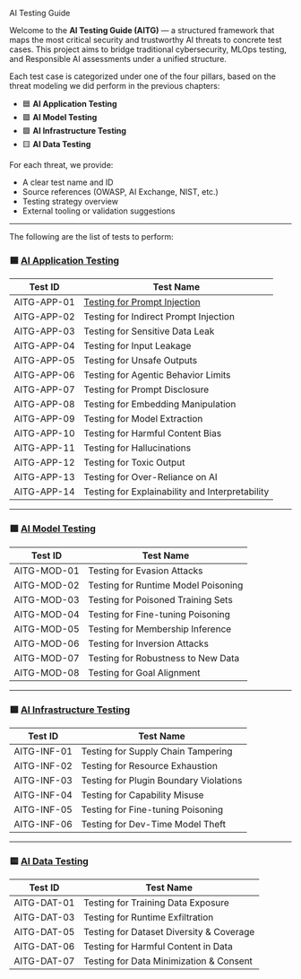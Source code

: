  AI Testing Guide

Welcome to the **AI Testing Guide (AITG)** — a structured framework that maps the most critical security and trustworthy AI threats to concrete test cases. This project aims to bridge traditional cybersecurity, MLOps testing, and Responsible AI assessments under a unified structure.

Each test case is categorized under one of the four pillars, based on the threat modeling we did perform in the previous chapters:

- 🟦 **AI Application Testing**
- 🟪 **AI Model Testing**
- 🟩 **AI Infrastructure Testing**
- 🟨 **AI Data Testing**

For each threat, we provide:
- A clear test name and ID  
- Source references (OWASP, AI Exchange, NIST, etc.)  
- Testing strategy overview  
- External tooling or validation suggestions  

---

The following are the list of tests to perform:

### 🟦 [AI Application Testing](./tests/AI_APPLICATION_TESTING.md)
| Test ID       | Test Name                                |
|---------------|-------------------------------------------|
| AITG-APP-01   | [Testing for Prompt Injection](https://github.com/MatOwasp/AI-Testing-Guide/blob/main/Document/content/tests/AITG-APP-01_Testing_for_Prompt_Injection.md)              |
| AITG-APP-02   | Testing for Indirect Prompt Injection     |
| AITG-APP-03   | Testing for Sensitive Data Leak           |
| AITG-APP-04   | Testing for Input Leakage                 |
| AITG-APP-05   | Testing for Unsafe Outputs                |
| AITG-APP-06   | Testing for Agentic Behavior Limits       |
| AITG-APP-07   | Testing for Prompt Disclosure             |
| AITG-APP-08   | Testing for Embedding Manipulation        |
| AITG-APP-09   | Testing for Model Extraction              |
| AITG-APP-10   | Testing for Harmful Content Bias          |
| AITG-APP-11   | Testing for Hallucinations                |
| AITG-APP-12   | Testing for Toxic Output                  |
| AITG-APP-13   | Testing for Over-Reliance on AI           |
| AITG-APP-14   | Testing for Explainability and Interpretability |

---

### 🟪 [AI Model Testing](./tests/AI_MODEL_TESTING.md)
| Test ID       | Test Name                                |
|---------------|-------------------------------------------|
| AITG-MOD-01   | Testing for Evasion Attacks               |
| AITG-MOD-02   | Testing for Runtime Model Poisoning       |
| AITG-MOD-03   | Testing for Poisoned Training Sets        |
| AITG-MOD-04   | Testing for Fine-tuning Poisoning         |
| AITG-MOD-05   | Testing for Membership Inference          |
| AITG-MOD-06   | Testing for Inversion Attacks             |
| AITG-MOD-07   | Testing for Robustness to New Data        |
| AITG-MOD-08   | Testing for Goal Alignment                |

---

### 🟩 [AI Infrastructure Testing](./tests/AI_INFRASTRUCTURE_TESTING.md)
| Test ID       | Test Name                                |
|---------------|-------------------------------------------|
| AITG-INF-01   | Testing for Supply Chain Tampering        |
| AITG-INF-02   | Testing for Resource Exhaustion           |
| AITG-INF-03   | Testing for Plugin Boundary Violations    |
| AITG-INF-04   | Testing for Capability Misuse             |
| AITG-INF-05   | Testing for Fine-tuning Poisoning         |
| AITG-INF-06   | Testing for Dev-Time Model Theft          |

---

### 🟨 [AI Data Testing](./tests/AI_DATA_TESTING.md)
| Test ID       | Test Name                                |
|---------------|-------------------------------------------|
| AITG-DAT-01   | Testing for Training Data Exposure        |
| AITG-DAT-03   | Testing for Runtime Exfiltration          |
| AITG-DAT-05   | Testing for Dataset Diversity & Coverage  |
| AITG-DAT-06   | Testing for Harmful Content in Data       |
| AITG-DAT-07   | Testing for Data Minimization & Consent   |

